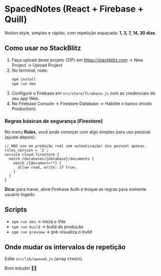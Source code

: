 # SpacedNotes (React + Firebase + Quill)

Notion‑style, simples e rápido, com repetição espaçada: **1, 3, 7, 14, 30 dias**.

## Como usar no StackBlitz
1. Faça upload deste projeto (ZIP) em https://stackblitz.com → New Project → Upload Project
2. No terminal, rode:
   ```bash
   npm install
   npm run dev
   ```
3. Configure o Firebase em `src/store/firebase.js` com as credenciais do seu app Web.
4. No Firebase Console → Firestore Database → Habilite o banco (modo Production).

### Regras básicas de segurança (Firestore)
No menu **Rules**, você pode começar com algo simples para uso pessoal (ajuste depois):
```
// NÃO use em produção real sem autenticação! Uso pessoal apenas.
rules_version = '2';
service cloud.firestore {
  match /databases/{database}/documents {
    match /{document=**} {
      allow read, write: if true;
    }
  }
}
```
**Dica:** para travar, ative Firebase Auth e troque as regras para somente usuário logado.

## Scripts
- `npm run dev` → inicia o Vite
- `npm run build` → build de produção
- `npm run preview` → pré-visualiza o build

## Onde mudar os intervalos de repetição
Edite `src/lib/spaced.js` (array `STAGES`).

Bom estudo! 🧠🚀
